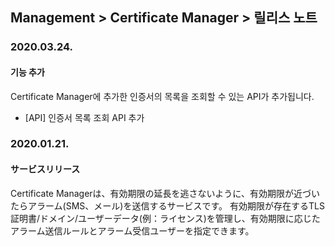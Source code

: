 ## Management > Certificate Manager > 릴리스 노트

### 2020.03.24.
#### 기능 추가
Certificate Manager에 추가한 인증서의 목록을 조회할 수 있는 API가 추가됩니다.
* [API] 인증서 목록 조회 API 추가

### 2020.01.21.
#### サービスリリース
Certificate Managerは、有効期限の延長を逃さないように、有効期限が近づいたらアラーム(SMS、メール)を送信するサービスです。
有効期限が存在するTLS証明書/ドメイン/ユーザーデータ(例：ライセンス)を管理し、有効期限に応じたアラーム送信ルールとアラーム受信ユーザーを指定できます。
